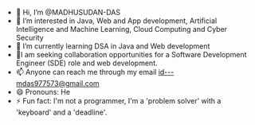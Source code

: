 - 👋 Hi, I’m @MADHUSUDAN-DAS
- 👀 I’m interested in Java, Web and App development, Artificial Intelligence and Machine Learning, Cloud Computing and Cyber Security
- 🌱 I’m currently learning DSA in Java and Web development
- 💞️I am seeking collaboration opportunities for a Software Development Engineer (SDE) role and web development.
- 📫 Anyone can reach me through my email id---mdas977573@gmail.com
- 😄 Pronouns: He
- ⚡ Fun fact: I'm not a programmer, I'm a 'problem solver' with a 'keyboard' and a 'deadline'.

<!---
MADHUSUDAN-DAS/MADHUSUDAN-DAS is a ✨ special ✨ repository because its `README.md` (this file) appears on your GitHub profile.
You can click the Preview link to take a look at your changes.
--->
